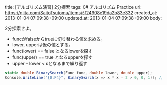 title: [アルゴリズム演習] 2分探索
tags: C# アルゴリズム Practice
url: https://qiita.com/SaitoTsutomu/items/6f24908e19da2b83e332
created_at: 2013-01-04 07:09:38+09:00
updated_at: 2013-01-04 07:09:38+09:00
body:

2分探索せよ。

+ funcがfalseからtrueに切り替わる値を求める。
+ lower, upperは仮の値とする。
+ func(lower) == false となるlowerを探す
+ func(upper) == true となるupperを探す
+ upper – lower < εとなるまで繰り返す

```c#
static double BinarySearch(Func func, double lower, double upper);
Console.WriteLine("{0:F4}", BinarySearch(x => x * x - 2 > 0, 0, 1)); // 1.4142
```


